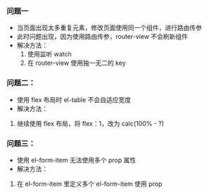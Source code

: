 ### 问题一

- 当页面出现太多重复元素，修改页面使用同一个组件，进行路由传参
- 此时问题出现，因为使用路由传参，router-view 不会刷新组件
- 解决方法：
  1. 使用监听 watch
  2. 在 router-view 使用独一无二的 key

### 问题二：

- 使用 flex 布局时 el-table 不会自适应宽度
- 解决方法：

1. 继续使用 flex 布局，将 flex：1，改为 calc(100% - ?)

### 问题三：

- 使用 el-form-item 无法使用多个 prop 属性
- 解决方法：

1. 在 el-form-item 里定义多个 el-form-item 使用 prop
